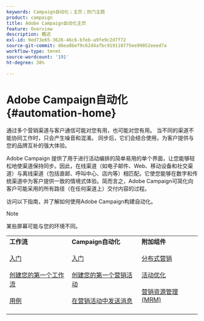 ```yaml
---
keywords: Campaign自动化；主页；热门主题
product: campaign
title: Adobe Campaign自动化主页
feature: Overview
description: 概述
exl-id: 9ed73e65-3626-46c6-bfeb-a9fe9c2d7f72
source-git-commit: d6ea8bef9c62d4afbc919110775ee99052eeed7a
workflow-type: tm+mt
source-wordcount: '191'
ht-degree: 38%

---
```


# Adobe Campaign自动化 {#automation-home}

通过多个营销渠道与客户通信可能对您有用，也可能对您有用。 当不同的渠道不能协同工作时，只会产生噪音和混淆。 同步后，它们会结合使用，为客户提供与您的品牌互补的强大体验。

Adobe Campaign 提供了用于进行活动编排的简单易用的单个界面，让您能够轻松地使渠道保持同步。因此，在线渠道（如电子邮件、Web、移动设备和社交渠道）与离线渠道（包括直邮、呼叫中心、店内等）相匹配。它使您能够在数字和传统渠道中为客户提供一致的情境式体验。简而言之，Adobe Campaign可简化向客户可能采用的所有路径（在任何渠道上）交付内容的过程。


访问以下指南，并了解如何使用Adobe Campaign构建自动化。

>[!NOTE]
>某些屏幕可能与您的环境不同。


<table>
<tr>
  <td valign="top">
    <div>
    <b>工作流</b>
    </div>
    <br>
    <div>
    <a href="workflow/about-workflows.md">入门</a>
    </div>
    <br>     
    <div>
    <a href="workflow/build-a-workflow.md">创建您的第一个工作流</a>
    </div>
    <br>
    <div>
    <a href="workflow/workflow-use-cases.md">用例</a>
    </div>
    <br>
  </td>
  <td valign="top">
    <div>
    <b>Campaign自动化</b>
    </div>
    <br>
    <div>
    <a href="campaigns/set-up-campaigns.md">入门</a>
    </div>
    <br>
    <div>
    <a href="campaigns/marketing-campaign-create.md">创建您的第一个营销活动</a>
    </div>
    <br>
    <div>
    <a href="campaigns/marketing-campaign-deliveries.md">在营销活动中发送消息</a>
    </div>
    <br>
  </td>
  <td valign="top">
    <div>
    <b>附加组件</b>
    </div>
    <br>
    <div>
    <a href="distributed-marketing/about-distributed-marketing.md">分布式营销</a>
    </div>
    <br>
    <div>
    <a href="campaign-opt/campaign-typologies.md">活动优化</a>
    </div>
    <br>
    <div>
    <a href="mrm/about-marketing-resource-management.md">营销资源管理(MRM)</a>
    </div>
    <br>
  </td>
</tr>
</table>
